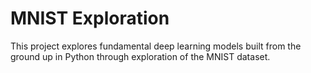 # MNIST Exploration

This project explores fundamental deep learning models built from the ground up in Python through exploration of the MNIST dataset.
